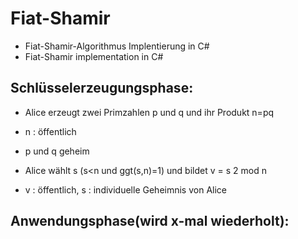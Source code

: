 # Fiat-Shamir

* Fiat-Shamir-Algorithmus Implentierung in C#
* Fiat-Shamir implementation in C#




## Schlüsselerzeugungsphase:
* Alice erzeugt zwei Primzahlen p und q und ihr Produkt n=pq
* n : öffentlich
* p und q geheim


* Alice wählt s (s<n und ggt(s,n)=1) und bildet v = s 2 mod n
* v : öffentlich, s : individuelle Geheimnis von Alice

## Anwendungsphase(wird x-mal wiederholt):
